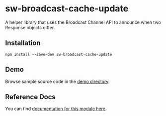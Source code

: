 # sw-broadcast-cache-update

A helper library that uses the Broadcast Channel API to announce when two Response objects differ.

## Installation

`npm install --save-dev sw-broadcast-cache-update`

## Demo

Browse sample source code in the [demo directory](https://github.com/GoogleChrome/sw-helpers/tree/master/packages/sw-broadcast-cache-update/demo).

## Reference Docs

You can find [documentation for this module here](https://googlechrome.github.io/sw-helpers/reference-docs/stable/latest/module-sw-broadcast-cache-update.html#main).
